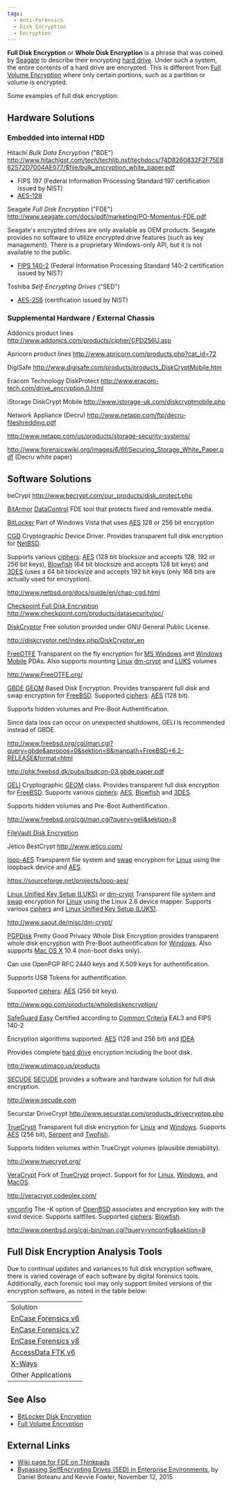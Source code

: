 ```yaml
---
tags:
  - Anti-Forensics
  - Disk Encryption
  - Encryption
---
```

**Full Disk Encryption** or **Whole Disk Encryption** is a phrase that
was coined by [Seagate](seagate.md) to describe their encrypting
[hard drive](hard_drive.md). Under such a system, the entire
contents of a hard drive are encrypted. This is different from [Full
Volume Encryption](full_volume_encryption.md) where only certain
portions, such as a partition or volume is encrypted.

Some examples of full disk encryption:

## Hardware Solutions

### Embedded into internal HDD

Hitachi *Bulk Data Encryption* ("BDE")
<http://www.hitachigst.com/tech/techlib.nsf/techdocs/74D8260832F2F75E862572D7004AE077/$file/bulk_encryption_white_paper.pdf>

- FIPS 197 (Federal Information Processing Standard 197 certification
  issued by NIST)
- [AES-128](http://csrc.nist.gov/groups/STM/cavp/documents/aes/aesval.html)

Seagate *Full Disk Encryption* ("FDE")
<http://www.seagate.com/docs/pdf/marketing/PO-Momentus-FDE.pdf>

Seagate's encrypted drives are only available as OEM products. Seagate
provides no software to utilize encrypted drive features (such as key
management). There is a proprietary Windows-only API, but it is not
available to the public.

- [FIPS
  140-2](http://www.seagate.com/ww/v/index.jsp?name=st9500422as-momentus-7200-fde-fips-140-2-sata-500gb-hd&vgnextoid=0be9f080d2c55210VgnVCM1000001a48090aRCRD&locale=en-US&pf=1)
  (Federal Information Processing Standard 140-2 certification issued by
  NIST)

Toshiba *Self-Encrypting Drives* ("SED")

- [AES-256](http://sdd.toshiba.com/main.aspx?Path=ServicesSupport/Self-EncryptingDrives)
  (certification issued by NIST)

### Supplemental Hardware / External Chassis

Addonics product lines
<http://www.addonics.com/products/cipher/CPD256U.asp>

<!-- -->

Apricorn product lines
<http://www.apricorn.com/products.php?cat_id=72>

<!-- -->

DigiSafe
<http://www.digisafe.com/products/products_DiskCryptMobile.htm>

<!-- -->

Eracom Technology DiskProtect
<http://www.eracom-tech.com/drive_encryption.0.html>

<!-- -->

iStorage DiskCrypt Mobile
<http://www.istorage-uk.com/diskcryptmobile.php>

<!-- -->

Network Appliance (Decru)
<http://www.netapp.com/ftp/decru-fileshredding.pdf>

<http://www.netapp.com/us/products/storage-security-systems/>

<http://www.forensicswiki.org/images/6/6f/Securing_Storage_White_Paper.pdf>
(Decru white paper)

## Software Solutions

beCrypt
<http://www.becrypt.com/our_products/disk_protect.php>

<!-- -->

[BitArmor](bitarmor.md) [DataControl](datacontrol.md) FDE tool that protects
fixed and removable media.

<!-- -->

[BitLocker](bitlocker.md)
Part of Windows Vista that uses [AES](aes.md) 128 or 256 bit
encryption

<!-- -->

[CGD](cgd.md)
Cryptographic Device Driver. Provides transparent full disk encryption
for [NetBSD](netbsd.md).

Supports various [ciphers](ciphers.md): [AES](aes.md)
(128 bit blocksize and accepts 128, 192 or 256 bit keys),
[Blowfish](blowfish.md) (64 bit blocksize and accepts 128 bit
keys) and [3DES](3des.md) (uses a 64 bit blocksize and accepts
192 bit keys (only 168 bits are actually used for encryption).

<http://www.netbsd.org/docs/guide/en/chap-cgd.html>

<!-- -->

[Checkpoint Full Disk Encryption](checkpoint_full_disk_encryption.md)
<http://www.checkpoint.com/products/datasecurity/pc/>

<!-- -->

[DiskCryptor](diskcryptor.md)
Free solution provided under GNU General Public License.

<http://diskcryptor.net/index.php/DiskCryptor_en>

<!-- -->

[FreeOTFE](freeotfe.md)
Transparent on the fly encryption for [MS Windows](windows.md)
and [Windows Mobile](microsoft_windows_mobile.md) PDAs. Also
supports mounting [Linux](linux.md)
[dm-crypt](dm-crypt.md) and
[LUKS](linux_unified_key_setup_(luks).md) volumes

<http://www.FreeOTFE.org/>

<!-- -->

[GBDE](gbde.md)
[GEOM](geom.md) Based Disk Encryption. Provides transparent full
disk and swap encryption for [FreeBSD](freebsd.md). Supported
[ciphers](ciphers.md): [AES](aes.md) (128 bit).

Supports hidden volumes and Pre-Boot Authentification.

Since data loss can occur on unexpected shutdowns, GELI is recommended
instead of GBDE.

<http://www.freebsd.org/cgi/man.cgi?query=gbde&apropos=0&sektion=8&manpath=FreeBSD+6.2-RELEASE&format=html>

<http://phk.freebsd.dk/pubs/bsdcon-03.gbde.paper.pdf>

<!-- -->

[GELI](geli.md)
Cryptographic [GEOM](geom.md) class. Provides transparent full
disk encryption for [FreeBSD](freebsd.md). Supports various
[ciphers](ciphers.md): [AES](aes.md),
[Blowfish](blowfish.md) and [3DES](3des.md).

Supports hidden volumes and Pre-Boot Authentification.

<http://www.freebsd.org/cgi/man.cgi?query=geli&sektion=8>

<!-- -->

[FileVault Disk Encryption](filevault_disk_encryption.md)

<!-- -->

Jetico BestCrypt
<http://www.jetico.com/>

<!-- -->

[loop-AES](loop-aes.md)
Transparent file system and [swap](swap.md) encryption for [Linux](linux.md)
using the loopback device and [AES](aes.md).

<https://sourceforge.net/projects/loop-aes/>

<!-- -->

[Linux Unified Key Setup (LUKS)](linux_unified_key_setup_(luks).md) or [dm-crypt](dm-crypt.md)
Transparent file system and [swap](swap.md) encryption for [Linux](linux.md)
using the Linux 2.6 device mapper. Supports various [ciphers](ciphers.md) and
[Linux Unified Key Setup (LUKS)](linux_unified_key_setup_(luks).md).

<http://www.saout.de/misc/dm-crypt/>

<!-- -->

[PGPDisk](pgpdisk.md)
Pretty Good Privacy Whole Disk Encryption provides transparent whole
disk encryption with Pre-Boot authentification for
[Windows](windows.md). Also supports [Mac OS X](mac_os_x.md)
10.4 (non-boot disks only).

Can use OpenPGP RFC 2440 keys and X.509 keys for authentification.

Supports USB Tokens for authentification.

Supported [ciphers](ciphers.md): [AES](aes.md) (256 bit
keys).

<http://www.pgp.com/products/wholediskencryption/>

<!-- -->

[SafeGuard Easy](safeguard_easy.md)
Certified according to [Common Criteria](common_criteria.md)
EAL3 and FIPS 140-2

Encryption algorithms supported: [AES](aes.md) (128 and 256 bit)
and [IDEA](idea.md)

Provides complete [hard drive](hard_drive.md) encryption
including the boot disk.

<http://www.utimaco.us/products>

<!-- -->

[SECUDE](secude.md)
[SECUDE](secude.md) provides a software and hardware solution
for full disk encryption.

<http://www.secude.com>

<!-- -->

Securstar DriveCrypt
<http://www.securstar.com/products_drivecryptpp.php>

<!-- -->

[TrueCrypt](truecrypt.md)
Transparent full disk encryption for [Linux](linux.md) and
[Windows](windows.md). Supports [AES](aes.md) (256 bit), [Serpent](serpent.md)
and [Twofish](twofish.md).

Supports hidden volumes within TrueCrypt volumes (plausible deniability).

<http://www.truecrypt.org/>

<!-- -->

[VeraCrypt](veracrypt.md)
Fork of [TrueCrypt](truecrypt.md) project. Support for for
[Linux](linux.md), [Windows](windows.md), and
[MacOS](mac_os_x.md).

<http://veracrypt.codeplex.com/>

<!-- -->

[vnconfig](vnconfig.md)
The -K option of [OpenBSD](openbsd.md) associates
and encryption key with the svnd device. Supports saltfiles. Supported
[ciphers](ciphers.md): [Blowfish](blowfish.md).

<http://www.openbsd.org/cgi-bin/man.cgi?query=vnconfig&sektion=8>

## Full Disk Encryption Analysis Tools

Due to continual updates and variances to full disk encryption software,
there is varied coverage of each software by digital forensics tools.
Additionally, each forensic tool may only support limited versions of
the encryption software, as noted in the table below:

|                                                  |
|--------------------------------------------------|
| Solution                                         |
| [EnCase Forensics v6](encase.md)                 |
| [EnCase Forensics v7](encase.md)                 |
| [EnCase Forensics v8](encase.md)                 |
| [AccessData FTK v6](forensic_toolkit.md)         |
| [X-Ways](x-ways_ag.md.md)                        |
| Other Applications                               |

## See Also

* [BitLocker Disk Encryption](bitlocker_disk_encryption.md)
* [Full Volume Encryption](full_volume_encryption.md)

## External Links

* [Wiki page for FDE on Thinkpads](http://www.thinkwiki.org/wiki/Full_Disk_Encryption_(FDE))
* [Bypassing SelfEncrypting Drives (SED) in Enterprise Environments](https://www.blackhat.com/docs/eu-15/materials/eu-15-Boteanu-Bypassing-Self-Encrypting-Drives-SED-In-Enterprise-Environments.pdf),
  by Daniel Boteanu and Kevvie Fowler, November 12, 2015

